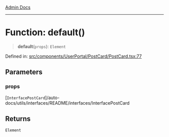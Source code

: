 [Admin Docs](/)

***

# Function: default()

> **default**(`props`): `Element`

Defined in: [src/components/UserPortal/PostCard/PostCard.tsx:77](https://github.com/PalisadoesFoundation/talawa-admin/blob/main/src/components/UserPortal/PostCard/PostCard.tsx#L77)

## Parameters

### props

[`InterfacePostCard`]/auto-docs/utils/interfaces/README/interfaces/InterfacePostCard

## Returns

`Element`
